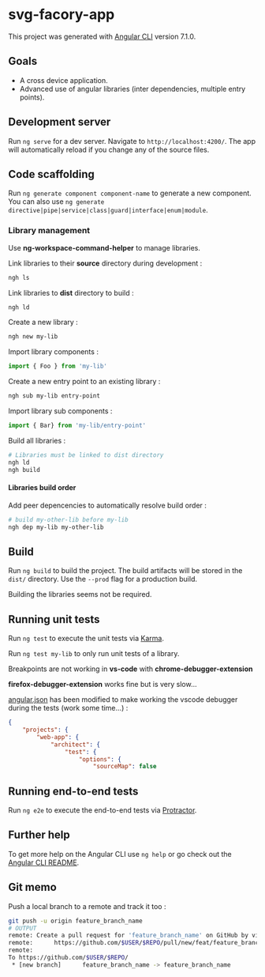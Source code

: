 # svg-facory-app

This project was generated with [Angular CLI](https://github.com/angular/angular-cli) version 7.1.0.

## Goals ##

* A cross device application.
* Advanced use of angular libraries (inter dependencies, multiple entry points).

## Development server

Run `ng serve` for a dev server. Navigate to `http://localhost:4200/`. The app will automatically reload if you change any of the source files.

## Code scaffolding

Run `ng generate component component-name` to generate a new component. You can also use `ng generate directive|pipe|service|class|guard|interface|enum|module`.

### Library management

Use **ng-workspace-command-helper** to manage libraries.

Link libraries to their **source** directory during development :
```bash
ngh ls
```
Link libraries to **dist** directory to build :
```bash
ngh ld
```
Create a new library :
```bash
ngh new my-lib
```
Import library components :
```typescript
import { Foo } from 'my-lib'
```
Create a new entry point to an existing library :
```bash
ngh sub my-lib entry-point
```
Import library sub components :
```typescript
import { Bar} from 'my-lib/entry-point'
```
Build all libraries :
```bash
# Libraries must be linked to dist directory
ngh ld
ngh build
```
#### Libraries build order
Add peer depencencies to automatically resolve build order :
```bash
# build my-other-lib before my-lib
ngh dep my-lib my-other-lib
```
## Build

Run `ng build` to build the project. The build artifacts will be stored in the `dist/` directory. Use the `--prod` flag for a production build.

Building the libraries seems not be required. 
## Running unit tests

Run `ng test` to execute the unit tests via [Karma](https://karma-runner.github.io).

Run `ng test my-lib` to only run unit tests of a library.

Breakpoints are not working in **vs-code** with **chrome-debugger-extension**

**firefox-debugger-extension** works fine but is very slow...

[angular.json](./angular.json) has been modified to make working the vscode debugger during the tests (work some time...) :
```json
{
    "projects": {
        "web-app": {
            "architect": {
                "test": {
                    "options": {
                        "sourceMap": false

```


## Running end-to-end tests


Run `ng e2e` to execute the end-to-end tests via [Protractor](http://www.protractortest.org/).

## Further help

To get more help on the Angular CLI use `ng help` or go check out the [Angular CLI README](https://github.com/angular/angular-cli/blob/master/README.md).

## Git memo

Push a local branch to a remote and track it too :
```bash
git push -u origin feature_branch_name
# OUTPUT
remote: Create a pull request for 'feature_branch_name' on GitHub by visiting:
remote:      https://github.com/$USER/$REPO/pull/new/feat/feature_branch_name
remote:
To https://github.com/$USER/$REPO/
 * [new branch]      feature_branch_name -> feature_branch_name
```
